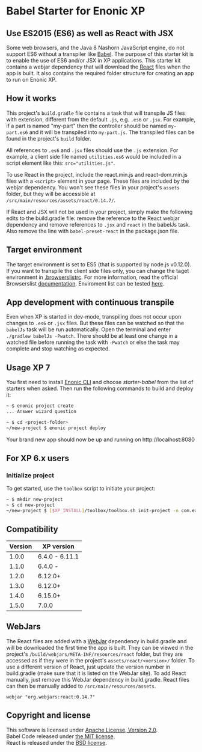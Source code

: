 # Babel Starter for Enonic XP

## Use ES2015 (ES6) as well as React with JSX

Some web browsers, and the Java 8 Nashorn JavaScript engine, do not support ES6 without a transpiler like [Babel](https://babeljs.io/). The purpose of this starter kit is to enable the use of ES6 and/or JSX in XP applications. This starter kit contains a webjar dependency that will download the [React](https://reactjs.org/) files when the app is built. It also contains the required folder structure for creating an app to run on Enonic XP. 

## How it works

This project's `build.gradle` file contains a task that will transpile JS files with extension, different from the default `.js`, e.g. `.es6` or `.jsx`. For example, if a part is named "my-part" then the controller should be named `my-part.es6` and it will be transpiled into `my-part.js`. The transpiled files can be found in the project's `build` folder. 

All references to `.es6` and `.jsx` files should use the `.js` extension. For example, a client side file named `utilities.es6` would be included in a script element like this: `src="utilities.js"`.

To use React in the project, include the react.min.js and react-dom.min.js files with a `<script>` element in your page. These files are included by the webjar dependency. You won't see these files in your project's `assets` folder, but they will be accessible at `/src/main/resources/assets/react/0.14.7/`.

If React and JSX will not be used in your project, simply make the following edits to the build.gradle file: remove the reference to the React webjar dependency and remove references to `.jsx` and `react` in the babelJs task. Also remove the line with `babel-preset-react` in the package.json file.

## Target environment

The target environment is set to ES5 (that is supported by node.js v0.12.0). If you want to transpile the client side files only, you can change the taget environment in [.browserslistrc](.browserslistrc). For more information, read the official Browserslist [documentation](https://github.com/browserslist/browserslist#browserslist-). Enviroment list can be tested [here](https://browserl.ist/).

## App development with continuous transpile

Even when XP is started in dev-mode, transpiling does not occur upon changes to `.es6` or `.jsx` files. But these files can be watched so that the `babelJs` task will be run automatically. Open the terminal and enter `./gradlew babelJs -Pwatch`. There should be at least one change in a watched file before running the task with `-Pwatch` or else the task may complete and stop watching as expected.


## Usage XP 7

You first need to install [Enonic CLI](https://developer.enonic.com/docs/enonic-cli/) and choose _starter-babel_ from the list of starters when asked. Then run the following commands to build and deploy it:

```bash
~ $ enonic project create
... Answer wizard question

~ $ cd <project-folder>
~/new-project $ enonic project deploy
```

Your brand new app should now be up and running on http://localhost:8080


## For XP 6.x users


### Initialize project

To get started, use the `toolbox` script to initiate your project:

```bash
~ $ mkdir new-project
~ $ cd new-project
~/new-project $ [$XP_INSTALL]/toolbox/toolbox.sh init-project -n com.example.name -r starter-babel
```


## Compatibility

| Version       | XP version |
| ------------- | ---------- |
| 1.0.0         | 6.4.0 - 6.11.1 |
| 1.1.0         | 6.4.0 -  |
| 1.2.0         | 6.12.0+ |
| 1.3.0         | 6.12.0+ |
| 1.4.0         | 6.15.0+ |
| 1.5.0         | 7.0.0 |

## WebJars

The React files are added with a [WebJar](http://www.webjars.org/) dependency in build.gradle and will be downloaded the first time the app is built. They can be viewed in the project's `/build/webjars/META-INF/resources/react` folder, but they are accessed as if they were in the project's `assets/react/<version>/` folder. To use a different version of React, just update the version number in build.gradle (make sure that it is listed on the WebJar site). To add React manually, just remove this WebJar dependency in build.gradle. React files can then be manually added to `/src/main/resources/assets`.

```
webjar "org.webjars:react:0.14.7"
```

## Copyright and license

This software is licensed under [Apache License, Version 2.0](http://www.apache.org/licenses/LICENSE-2.0).<br/>
Babel Code released under [the MIT license](https://github.com/babel/babel/blob/master/LICENSE).<br/>
React is released under the [BSD license](https://github.com/facebook/react/blob/master/LICENSE).
